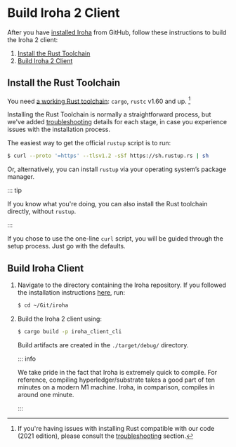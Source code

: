# Build Iroha 2 Client

After you have [installed Iroha](./install.md) from GitHub, follow these
instructions to build the Iroha 2 client:

1. [Install the Rust Toolchain](#install-the-rust-toolchain)
2. [Build Iroha 2 Client](#build-iroha-client)

## Install the Rust Toolchain

You need
[a working Rust toolchain](https://www.rust-lang.org/learn/get-started):
`cargo`, `rustc` v1.60 and up. [^1]

[^1]:
    If you're having issues with installing Rust compatible with our code
    (2021 edition), please consult the
    [troubleshooting](./troubleshooting/installation-issues#troubleshooting-rust-toolchain) section.

Installing the Rust Toolchain is normally a straightforward process, but
we've added
[troubleshooting](./troubleshooting/installation-issues#troubleshooting-rust-toolchain)
details for each stage, in case you experience issues with the installation
process.

The easiest way to get the official `rustup` script is to run:

```bash
$ curl --proto '=https' --tlsv1.2 -sSf https://sh.rustup.rs | sh
```

Or, alternatively, you can install `rustup` via your operating system’s
package manager.

::: tip

If you know what you're doing, you can also install the Rust toolchain
directly, without `rustup`.

:::

If you chose to use the one-line `curl` script, you will be guided through
the setup process. Just go with the defaults.

## Build Iroha Client

1. Navigate to the directory containing the Iroha repository. If you
   followed the installation instructions
   [here](./install.md#install-iroha-from-github), run:

   ```bash
   $ cd ~/Git/iroha
   ```

2. Build the Iroha 2 client using:

   ```bash
   $ cargo build -p iroha_client_cli
   ```

   Build artifacts are created in the `./target/debug/` directory.

   ::: info

   We take pride in the fact that Iroha is extremely quick to compile. For
   reference, compiling hyperledger/substrate takes a good part of ten
   minutes on a modern M1 machine. Iroha, in comparison, compiles in around
   one minute.

   :::
